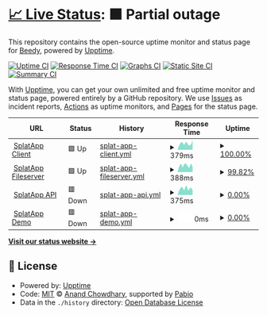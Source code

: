 # [📈 Live Status](https://beedywool.github.io/SplatApp-Status): <!--live status--> **🟧 Partial outage**

This repository contains the open-source uptime monitor and status page for [Beedy](https://beedywool.github.io/SplatApp-Status), powered by [Upptime](https://github.com/upptime/upptime).

[![Uptime CI](https://github.com/beedywool/SplatApp-Status/workflows/Uptime%20CI/badge.svg)](https://github.com/beedywool/SplatApp-Status/actions?query=workflow%3A%22Uptime+CI%22)
[![Response Time CI](https://github.com/beedywool/SplatApp-Status/workflows/Response%20Time%20CI/badge.svg)](https://github.com/beedywool/SplatApp-Status/actions?query=workflow%3A%22Response+Time+CI%22)
[![Graphs CI](https://github.com/beedywool/SplatApp-Status/workflows/Graphs%20CI/badge.svg)](https://github.com/beedywool/SplatApp-Status/actions?query=workflow%3A%22Graphs+CI%22)
[![Static Site CI](https://github.com/beedywool/SplatApp-Status/workflows/Static%20Site%20CI/badge.svg)](https://github.com/beedywool/SplatApp-Status/actions?query=workflow%3A%22Static+Site+CI%22)
[![Summary CI](https://github.com/beedywool/SplatApp-Status/workflows/Summary%20CI/badge.svg)](https://github.com/beedywool/SplatApp-Status/actions?query=workflow%3A%22Summary+CI%22)

With [Upptime](https://upptime.js.org), you can get your own unlimited and free uptime monitor and status page, powered entirely by a GitHub repository. We use [Issues](https://github.com/beedywool/SplatApp-Status/issues) as incident reports, [Actions](https://github.com/beedywool/SplatApp-Status/actions) as uptime monitors, and [Pages](https://beedywool.github.io/SplatApp-Status) for the status page.

<!--start: status pages-->
<!-- This summary is generated by Upptime (https://github.com/upptime/upptime) -->
<!-- Do not edit this manually, your changes will be overwritten -->
<!-- prettier-ignore -->
| URL | Status | History | Response Time | Uptime |
| --- | ------ | ------- | ------------- | ------ |
| <img alt="" src="https://icons.duckduckgo.com/ip3/app.splatapp.ink.ico" height="13"> [SplatApp Client](https://app.splatapp.ink) | 🟩 Up | [splat-app-client.yml](https://github.com/beedywool/SplatApp-Status/commits/HEAD/history/splat-app-client.yml) | <details><summary><img alt="Response time graph" src="./graphs/splat-app-client/response-time-week.png" height="20"> 379ms</summary><br><a href="https://guillome-mgn.github.io/SplatApp-Status/history/splat-app-client"><img alt="Response time 464" src="https://img.shields.io/endpoint?url=https%3A%2F%2Fraw.githubusercontent.com%2Fbeedywool%2FSplatApp-Status%2FHEAD%2Fapi%2Fsplat-app-client%2Fresponse-time.json"></a><br><a href="https://guillome-mgn.github.io/SplatApp-Status/history/splat-app-client"><img alt="24-hour response time 545" src="https://img.shields.io/endpoint?url=https%3A%2F%2Fraw.githubusercontent.com%2Fbeedywool%2FSplatApp-Status%2FHEAD%2Fapi%2Fsplat-app-client%2Fresponse-time-day.json"></a><br><a href="https://guillome-mgn.github.io/SplatApp-Status/history/splat-app-client"><img alt="7-day response time 379" src="https://img.shields.io/endpoint?url=https%3A%2F%2Fraw.githubusercontent.com%2Fbeedywool%2FSplatApp-Status%2FHEAD%2Fapi%2Fsplat-app-client%2Fresponse-time-week.json"></a><br><a href="https://guillome-mgn.github.io/SplatApp-Status/history/splat-app-client"><img alt="30-day response time 434" src="https://img.shields.io/endpoint?url=https%3A%2F%2Fraw.githubusercontent.com%2Fbeedywool%2FSplatApp-Status%2FHEAD%2Fapi%2Fsplat-app-client%2Fresponse-time-month.json"></a><br><a href="https://guillome-mgn.github.io/SplatApp-Status/history/splat-app-client"><img alt="1-year response time 464" src="https://img.shields.io/endpoint?url=https%3A%2F%2Fraw.githubusercontent.com%2Fbeedywool%2FSplatApp-Status%2FHEAD%2Fapi%2Fsplat-app-client%2Fresponse-time-year.json"></a></details> | <details><summary><a href="https://guillome-mgn.github.io/SplatApp-Status/history/splat-app-client">100.00%</a></summary><a href="https://guillome-mgn.github.io/SplatApp-Status/history/splat-app-client"><img alt="All-time uptime 99.76%" src="https://img.shields.io/endpoint?url=https%3A%2F%2Fraw.githubusercontent.com%2Fbeedywool%2FSplatApp-Status%2FHEAD%2Fapi%2Fsplat-app-client%2Fuptime.json"></a><br><a href="https://guillome-mgn.github.io/SplatApp-Status/history/splat-app-client"><img alt="24-hour uptime 100.00%" src="https://img.shields.io/endpoint?url=https%3A%2F%2Fraw.githubusercontent.com%2Fbeedywool%2FSplatApp-Status%2FHEAD%2Fapi%2Fsplat-app-client%2Fuptime-day.json"></a><br><a href="https://guillome-mgn.github.io/SplatApp-Status/history/splat-app-client"><img alt="7-day uptime 100.00%" src="https://img.shields.io/endpoint?url=https%3A%2F%2Fraw.githubusercontent.com%2Fbeedywool%2FSplatApp-Status%2FHEAD%2Fapi%2Fsplat-app-client%2Fuptime-week.json"></a><br><a href="https://guillome-mgn.github.io/SplatApp-Status/history/splat-app-client"><img alt="30-day uptime 99.59%" src="https://img.shields.io/endpoint?url=https%3A%2F%2Fraw.githubusercontent.com%2Fbeedywool%2FSplatApp-Status%2FHEAD%2Fapi%2Fsplat-app-client%2Fuptime-month.json"></a><br><a href="https://guillome-mgn.github.io/SplatApp-Status/history/splat-app-client"><img alt="1-year uptime 99.76%" src="https://img.shields.io/endpoint?url=https%3A%2F%2Fraw.githubusercontent.com%2Fbeedywool%2FSplatApp-Status%2FHEAD%2Fapi%2Fsplat-app-client%2Fuptime-year.json"></a></details>
| <img alt="" src="https://icons.duckduckgo.com/ip3/cdn.splatapp.ink.ico" height="13"> [SplatApp Fileserver](https://cdn.splatapp.ink/assets/img/appIcon.webp) | 🟩 Up | [splat-app-fileserver.yml](https://github.com/beedywool/SplatApp-Status/commits/HEAD/history/splat-app-fileserver.yml) | <details><summary><img alt="Response time graph" src="./graphs/splat-app-fileserver/response-time-week.png" height="20"> 388ms</summary><br><a href="https://guillome-mgn.github.io/SplatApp-Status/history/splat-app-fileserver"><img alt="Response time 505" src="https://img.shields.io/endpoint?url=https%3A%2F%2Fraw.githubusercontent.com%2Fbeedywool%2FSplatApp-Status%2FHEAD%2Fapi%2Fsplat-app-fileserver%2Fresponse-time.json"></a><br><a href="https://guillome-mgn.github.io/SplatApp-Status/history/splat-app-fileserver"><img alt="24-hour response time 294" src="https://img.shields.io/endpoint?url=https%3A%2F%2Fraw.githubusercontent.com%2Fbeedywool%2FSplatApp-Status%2FHEAD%2Fapi%2Fsplat-app-fileserver%2Fresponse-time-day.json"></a><br><a href="https://guillome-mgn.github.io/SplatApp-Status/history/splat-app-fileserver"><img alt="7-day response time 388" src="https://img.shields.io/endpoint?url=https%3A%2F%2Fraw.githubusercontent.com%2Fbeedywool%2FSplatApp-Status%2FHEAD%2Fapi%2Fsplat-app-fileserver%2Fresponse-time-week.json"></a><br><a href="https://guillome-mgn.github.io/SplatApp-Status/history/splat-app-fileserver"><img alt="30-day response time 419" src="https://img.shields.io/endpoint?url=https%3A%2F%2Fraw.githubusercontent.com%2Fbeedywool%2FSplatApp-Status%2FHEAD%2Fapi%2Fsplat-app-fileserver%2Fresponse-time-month.json"></a><br><a href="https://guillome-mgn.github.io/SplatApp-Status/history/splat-app-fileserver"><img alt="1-year response time 505" src="https://img.shields.io/endpoint?url=https%3A%2F%2Fraw.githubusercontent.com%2Fbeedywool%2FSplatApp-Status%2FHEAD%2Fapi%2Fsplat-app-fileserver%2Fresponse-time-year.json"></a></details> | <details><summary><a href="https://guillome-mgn.github.io/SplatApp-Status/history/splat-app-fileserver">99.82%</a></summary><a href="https://guillome-mgn.github.io/SplatApp-Status/history/splat-app-fileserver"><img alt="All-time uptime 90.84%" src="https://img.shields.io/endpoint?url=https%3A%2F%2Fraw.githubusercontent.com%2Fbeedywool%2FSplatApp-Status%2FHEAD%2Fapi%2Fsplat-app-fileserver%2Fuptime.json"></a><br><a href="https://guillome-mgn.github.io/SplatApp-Status/history/splat-app-fileserver"><img alt="24-hour uptime 100.00%" src="https://img.shields.io/endpoint?url=https%3A%2F%2Fraw.githubusercontent.com%2Fbeedywool%2FSplatApp-Status%2FHEAD%2Fapi%2Fsplat-app-fileserver%2Fuptime-day.json"></a><br><a href="https://guillome-mgn.github.io/SplatApp-Status/history/splat-app-fileserver"><img alt="7-day uptime 99.82%" src="https://img.shields.io/endpoint?url=https%3A%2F%2Fraw.githubusercontent.com%2Fbeedywool%2FSplatApp-Status%2FHEAD%2Fapi%2Fsplat-app-fileserver%2Fuptime-week.json"></a><br><a href="https://guillome-mgn.github.io/SplatApp-Status/history/splat-app-fileserver"><img alt="30-day uptime 99.51%" src="https://img.shields.io/endpoint?url=https%3A%2F%2Fraw.githubusercontent.com%2Fbeedywool%2FSplatApp-Status%2FHEAD%2Fapi%2Fsplat-app-fileserver%2Fuptime-month.json"></a><br><a href="https://guillome-mgn.github.io/SplatApp-Status/history/splat-app-fileserver"><img alt="1-year uptime 90.84%" src="https://img.shields.io/endpoint?url=https%3A%2F%2Fraw.githubusercontent.com%2Fbeedywool%2FSplatApp-Status%2FHEAD%2Fapi%2Fsplat-app-fileserver%2Fuptime-year.json"></a></details>
| <img alt="" src="https://icons.duckduckgo.com/ip3/api.splatapp.ink.ico" height="13"> [SplatApp API](https://api.splatapp.ink/health) | 🟥 Down | [splat-app-api.yml](https://github.com/beedywool/SplatApp-Status/commits/HEAD/history/splat-app-api.yml) | <details><summary><img alt="Response time graph" src="./graphs/splat-app-api/response-time-week.png" height="20"> 375ms</summary><br><a href="https://guillome-mgn.github.io/SplatApp-Status/history/splat-app-api"><img alt="Response time 442" src="https://img.shields.io/endpoint?url=https%3A%2F%2Fraw.githubusercontent.com%2Fbeedywool%2FSplatApp-Status%2FHEAD%2Fapi%2Fsplat-app-api%2Fresponse-time.json"></a><br><a href="https://guillome-mgn.github.io/SplatApp-Status/history/splat-app-api"><img alt="24-hour response time 289" src="https://img.shields.io/endpoint?url=https%3A%2F%2Fraw.githubusercontent.com%2Fbeedywool%2FSplatApp-Status%2FHEAD%2Fapi%2Fsplat-app-api%2Fresponse-time-day.json"></a><br><a href="https://guillome-mgn.github.io/SplatApp-Status/history/splat-app-api"><img alt="7-day response time 375" src="https://img.shields.io/endpoint?url=https%3A%2F%2Fraw.githubusercontent.com%2Fbeedywool%2FSplatApp-Status%2FHEAD%2Fapi%2Fsplat-app-api%2Fresponse-time-week.json"></a><br><a href="https://guillome-mgn.github.io/SplatApp-Status/history/splat-app-api"><img alt="30-day response time 427" src="https://img.shields.io/endpoint?url=https%3A%2F%2Fraw.githubusercontent.com%2Fbeedywool%2FSplatApp-Status%2FHEAD%2Fapi%2Fsplat-app-api%2Fresponse-time-month.json"></a><br><a href="https://guillome-mgn.github.io/SplatApp-Status/history/splat-app-api"><img alt="1-year response time 442" src="https://img.shields.io/endpoint?url=https%3A%2F%2Fraw.githubusercontent.com%2Fbeedywool%2FSplatApp-Status%2FHEAD%2Fapi%2Fsplat-app-api%2Fresponse-time-year.json"></a></details> | <details><summary><a href="https://guillome-mgn.github.io/SplatApp-Status/history/splat-app-api">0.00%</a></summary><a href="https://guillome-mgn.github.io/SplatApp-Status/history/splat-app-api"><img alt="All-time uptime 16.70%" src="https://img.shields.io/endpoint?url=https%3A%2F%2Fraw.githubusercontent.com%2Fbeedywool%2FSplatApp-Status%2FHEAD%2Fapi%2Fsplat-app-api%2Fuptime.json"></a><br><a href="https://guillome-mgn.github.io/SplatApp-Status/history/splat-app-api"><img alt="24-hour uptime 0.00%" src="https://img.shields.io/endpoint?url=https%3A%2F%2Fraw.githubusercontent.com%2Fbeedywool%2FSplatApp-Status%2FHEAD%2Fapi%2Fsplat-app-api%2Fuptime-day.json"></a><br><a href="https://guillome-mgn.github.io/SplatApp-Status/history/splat-app-api"><img alt="7-day uptime 0.00%" src="https://img.shields.io/endpoint?url=https%3A%2F%2Fraw.githubusercontent.com%2Fbeedywool%2FSplatApp-Status%2FHEAD%2Fapi%2Fsplat-app-api%2Fuptime-week.json"></a><br><a href="https://guillome-mgn.github.io/SplatApp-Status/history/splat-app-api"><img alt="30-day uptime 0.00%" src="https://img.shields.io/endpoint?url=https%3A%2F%2Fraw.githubusercontent.com%2Fbeedywool%2FSplatApp-Status%2FHEAD%2Fapi%2Fsplat-app-api%2Fuptime-month.json"></a><br><a href="https://guillome-mgn.github.io/SplatApp-Status/history/splat-app-api"><img alt="1-year uptime 16.70%" src="https://img.shields.io/endpoint?url=https%3A%2F%2Fraw.githubusercontent.com%2Fbeedywool%2FSplatApp-Status%2FHEAD%2Fapi%2Fsplat-app-api%2Fuptime-year.json"></a></details>
| <img alt="" src="https://icons.duckduckgo.com/ip3/demo.splatapp.ink.ico" height="13"> [SplatApp Demo](https://demo.splatapp.ink) | 🟥 Down | [splat-app-demo.yml](https://github.com/beedywool/SplatApp-Status/commits/HEAD/history/splat-app-demo.yml) | <details><summary><img alt="Response time graph" src="./graphs/splat-app-demo/response-time-week.png" height="20"> 0ms</summary><br><a href="https://guillome-mgn.github.io/SplatApp-Status/history/splat-app-demo"><img alt="Response time 0" src="https://img.shields.io/endpoint?url=https%3A%2F%2Fraw.githubusercontent.com%2Fbeedywool%2FSplatApp-Status%2FHEAD%2Fapi%2Fsplat-app-demo%2Fresponse-time.json"></a><br><a href="https://guillome-mgn.github.io/SplatApp-Status/history/splat-app-demo"><img alt="24-hour response time 0" src="https://img.shields.io/endpoint?url=https%3A%2F%2Fraw.githubusercontent.com%2Fbeedywool%2FSplatApp-Status%2FHEAD%2Fapi%2Fsplat-app-demo%2Fresponse-time-day.json"></a><br><a href="https://guillome-mgn.github.io/SplatApp-Status/history/splat-app-demo"><img alt="7-day response time 0" src="https://img.shields.io/endpoint?url=https%3A%2F%2Fraw.githubusercontent.com%2Fbeedywool%2FSplatApp-Status%2FHEAD%2Fapi%2Fsplat-app-demo%2Fresponse-time-week.json"></a><br><a href="https://guillome-mgn.github.io/SplatApp-Status/history/splat-app-demo"><img alt="30-day response time 0" src="https://img.shields.io/endpoint?url=https%3A%2F%2Fraw.githubusercontent.com%2Fbeedywool%2FSplatApp-Status%2FHEAD%2Fapi%2Fsplat-app-demo%2Fresponse-time-month.json"></a><br><a href="https://guillome-mgn.github.io/SplatApp-Status/history/splat-app-demo"><img alt="1-year response time 0" src="https://img.shields.io/endpoint?url=https%3A%2F%2Fraw.githubusercontent.com%2Fbeedywool%2FSplatApp-Status%2FHEAD%2Fapi%2Fsplat-app-demo%2Fresponse-time-year.json"></a></details> | <details><summary><a href="https://guillome-mgn.github.io/SplatApp-Status/history/splat-app-demo">0.00%</a></summary><a href="https://guillome-mgn.github.io/SplatApp-Status/history/splat-app-demo"><img alt="All-time uptime 0.00%" src="https://img.shields.io/endpoint?url=https%3A%2F%2Fraw.githubusercontent.com%2Fbeedywool%2FSplatApp-Status%2FHEAD%2Fapi%2Fsplat-app-demo%2Fuptime.json"></a><br><a href="https://guillome-mgn.github.io/SplatApp-Status/history/splat-app-demo"><img alt="24-hour uptime 0.00%" src="https://img.shields.io/endpoint?url=https%3A%2F%2Fraw.githubusercontent.com%2Fbeedywool%2FSplatApp-Status%2FHEAD%2Fapi%2Fsplat-app-demo%2Fuptime-day.json"></a><br><a href="https://guillome-mgn.github.io/SplatApp-Status/history/splat-app-demo"><img alt="7-day uptime 0.00%" src="https://img.shields.io/endpoint?url=https%3A%2F%2Fraw.githubusercontent.com%2Fbeedywool%2FSplatApp-Status%2FHEAD%2Fapi%2Fsplat-app-demo%2Fuptime-week.json"></a><br><a href="https://guillome-mgn.github.io/SplatApp-Status/history/splat-app-demo"><img alt="30-day uptime 0.00%" src="https://img.shields.io/endpoint?url=https%3A%2F%2Fraw.githubusercontent.com%2Fbeedywool%2FSplatApp-Status%2FHEAD%2Fapi%2Fsplat-app-demo%2Fuptime-month.json"></a><br><a href="https://guillome-mgn.github.io/SplatApp-Status/history/splat-app-demo"><img alt="1-year uptime 0.00%" src="https://img.shields.io/endpoint?url=https%3A%2F%2Fraw.githubusercontent.com%2Fbeedywool%2FSplatApp-Status%2FHEAD%2Fapi%2Fsplat-app-demo%2Fuptime-year.json"></a></details>

<!--end: status pages-->

[**Visit our status website →**](https://beedywool.github.io/SplatApp-Status)

## 📄 License

- Powered by: [Upptime](https://github.com/upptime/upptime)
- Code: [MIT](./LICENSE) © [Anand Chowdhary](https://anandchowdhary.com), supported by [Pabio](https://pabio.com)
- Data in the `./history` directory: [Open Database License](https://opendatacommons.org/licenses/odbl/1-0/)
